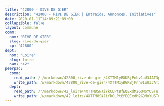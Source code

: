 ```yaml
---
title: "42800 - RIVE DE GIER"
description: "42800 - RIVE DE GIER | Entraide, Annonces, Initiatives"
date: 2020-01-11T14:09:21+09:00
collapsible: false
layout: commune
comm:
  nom: "RIVE DE GIER"
  slug: rive-de-gier
  cp: "42800"
dept:
  nom: "Loire"
  slug: loire
  num: "42"
peerpad:
  comm:
    read_path: /r/markdown/42800_rive-de-gier/4XTTM1yBGKBjPnhv1uU3JAT3pEekd37er9fxpPLp6UZgcNkBB
    write_path: /w/markdown/42800_rive-de-gier/4XTTM1yBGKBjPnhv1uU3JAT3pEekd37er9fxpPLp6UZgcNkBB-K3TgV6DXRT2JxsrK9Di44JSQYypeshnfXHEL9MWrYQt3NnspPGTWSN5cyA9iJnArA9b29HqprRTLMDCooXwsQpfzZp11jqatH7Byc6xc599mcrmJgxE91t3zf5NLVM5Ss1bYocnu
  dept:
    read_path: /r/markdown/42_loire/4XTTM8SNJiYkCLPtBfEQExdM2GQMoYUSTuTytLrQfQVaaYJeW
    write_path: /w/markdown/42_loire/4XTTM8SNJiYkCLPtBfEQExdM2GQMoYUSTuTytLrQfQVaaYJeW-K3TgUi5YJecchkttgL3M6Pu99u8hH2akRrHDb4XXZXATCvGiyzrNbe23fQbzNYiKWDR2re6vQN4Gxv5BQ2dayjGg1AqxtpHRtgi6cm74UeqjVtXM2ZJFa6mvBKTRc4s3X6tJYycN
---
```


